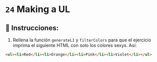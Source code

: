 # `24` Making a UL

## 📝 Instrucciones:

1. Rellena la función `generateLI` y `filterColors` para que el ejercicio imprima el siguiente HTML con solo los colores sexys. Así:

```html
<ul><li>Red</li><li>Orange</li><li>Pink</li><li>Violet</li></ul>
```
